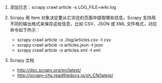 1. 添加日志：scrapy crawl article -s LOG_FILE=wiki.log

2. Scrapy 用 Item 对象决定要从它浏览的页面中提取哪些信息。Scrapy 支持用不同的输出格式来保存这些信息，比如 CSV、JSON 或 XML 文件格式，对应命令如下所示：
    * scrapy crawl article -o ./log/articles.csv -t csv
    * scrapy crawl article -o articles.json -t json
    * scrapy crawl article -o articles.xml -t xml

3. Scrapy 文档
    * http://doc.scrapy.org/en/latest/
    * http://scrapy-chs.readthedocs.io/zh_CN/latest/